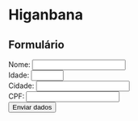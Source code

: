 # Higanbana
<html>

<head>
  <meta charset="utf-8">
  <meta name="viewport" content="width=device-width">
  <title>replit</title>
  <h2> Formulário</h2>
  <link href="style.css" rel="stylesheet" type="text/css" />
</head>

<body>
  <form>
    <div>
      <label for="name"> Nome: </label>
      <input type="text" id="name" name="user_name"/> 
    </div>
    <div>
      <label for="idade"> Idade: </label>
      <input type="number" id="idade" name="user_age" min="1" max="100"/>
    </div>
    <div>
      <label for="cidade"> Cidade: </label>
      <input type="text" id="cidade" name="user_city"/>
    </div>
    <div>
      <label for="CPF"> CPF: </label>
      <input min="1" type="number" id="CPF" name="user_CPF"/>
    </div> 
    <button name="button">Enviar dados</button> 
  </form>
</body>

</html>
